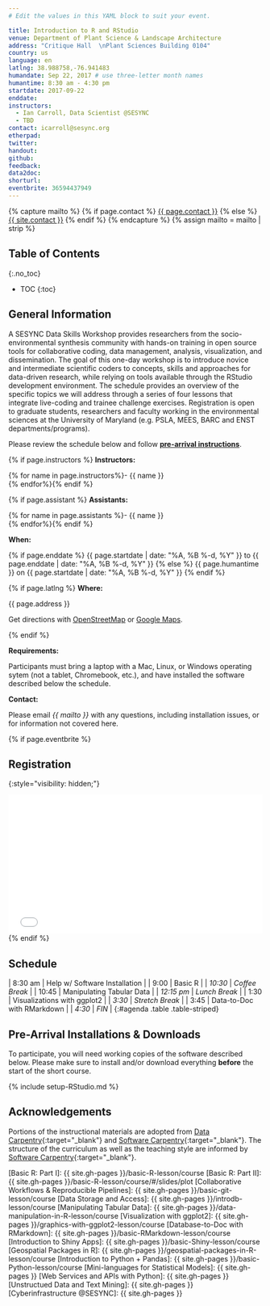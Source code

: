 ```yaml
---
# Edit the values in this YAML block to suit your event.

title: Introduction to R and RStudio
venue: Department of Plant Science & Landscape Architecture
address: "Critique Hall  \nPlant Sciences Building 0104"
country: us
language: en
latlng: 38.988758,-76.941483
humandate: Sep 22, 2017 # use three-letter month names
humantime: 8:30 am - 4:30 pm
startdate: 2017-09-22
enddate:
instructors:
  - Ian Carroll, Data Scientist @SESYNC
  - TBD
contact: icarroll@sesync.org
etherpad:
twitter: 
handout:
github:
feedback:
data2doc:
shorturl:
eventbrite: 36594437949
---
```


<!-- Capture additional variables to use below. -->

{% capture mailto %}
{% if page.contact %}
  <a href='mailto:{{page.contact}}'>{{ page.contact }}</a>
{% else %}
  <a href='mailto:{{site.contact}}'>{{ site.contact }}</a>
{% endif %}
{% endcapture %}
{% assign mailto = mailto | strip %}

## Table of Contents
{:.no_toc}

* TOC
{:toc}

## General Information

A SESYNC Data Skills Workshop provides researchers from the socio-environmental synthesis community with hands-on training in open source tools for collaborative coding, data management, analysis, visualization, and dissemination. The goal of this one-day workshop is to introduce novice and intermediate scientific coders to concepts, skills and approaches for data-driven research, while relying on tools available through the RStudio development environment. The schedule provides an overview of the specific topics we will address through a series of four lessons that integrate live-coding and trainee challenge exercises. Registration is open to graduate students, researchers and faculty working in the environmental sciences at the University of Maryland (e.g. PSLA, MEES, BARC and ENST departments/programs).

Please review the schedule below and follow [**pre-arrival instructions**](#pre-arrival-installations-downloads).

<!-- The next block displays instructors' names if they are available. -->

{% if page.instructors %}
**Instructors:**

{% for name in page.instructors%}- {{ name }}  
{% endfor%}{% endif %}

{% if page.assistant %}
**Assistants:**

{% for name in page.assistants %}- {{ name }}  
{% endfor%}{% endif %}

**When:**

{% if page.enddate %}
{{ page.startdate | date: "%A, %B %-d, %Y" }} to {{ page.enddate | date: "%A, %B %-d, %Y" }}
{% else %}
{{ page.humantime }} on {{ page.startdate | date: "%A, %B %-d, %Y" }}
{% endif %}

<!-- The next block displays the address and links to a map showing directions. -->

{% if page.latlng %}
**Where:**

{{ page.address }}

Get directions with
<a href="//www.openstreetmap.org/?mlat={{ page.latlng | replace:',','&mlon=' }}&zoom=16">OpenStreetMap</a> or
<a href="//maps.google.com/maps?q={{ page.latlng }}">Google Maps</a>.
  
{% endif %}

<!-- Modify the next block if there are any special requirements. -->

**Requirements:**

Participants must bring a laptop with a Mac, Linux, or Windows operating sytem (not a tablet, Chromebook, etc.), and have installed the software described below the schedule.

<!--
The following block automatically inserts a contact email address if one has been specified
for the page. If one hasn't, this block inserts the site.contact address in docs/_config.yml.
-->

**Contact:**

Please email *{{ mailto }}* with any questions, including installation issues, or for information not covered here.

<!--
An eventbrite value in the YAML front matter triggers the next block.
-->

{% if page.eventbrite %}
## Registration
{:style="visibility: hidden;"}

<iframe
  src="//eventbrite.com/tickets-external?eid={{ page.eventbrite }}&ref=etckt"
  frameborder="0" height="275" width="100%"
  vspace="0" hspace="0" marginheight="5" marginwidth="5"
  scrolling="auto" allowtransparency="true">
</iframe>
{% endif %}

<!-- Compose the schedule below. The instructor field is only visible with URL query string parameter "draft=TRUE" -->

## Schedule

| 8:30 am    | Help w/ Software Installation |
| 9:00       | Basic R                       |
| *10:30*    | *Coffee Break*                |
| 10:45      | Manipulating Tabular Data     |
| *12:15 pm* | *Lunch Break*                 |
| 1:30       | Visualizations with ggplot2   |
| *3:30*     | *Stretch Break*               |
| 3:45       | Data-to-Doc with RMarkdown    |
| *4:30*     | *FIN*                         |
{:#agenda .table .table-striped}

<!--
Use the next block to detail pre-arrival installation and download instructions.
Certain standard procedures may be included, e.g. docs/_includes/setup-RStudio.md.
-->

## Pre-Arrival Installations & Downloads

To participate, you will need working copies of the software described below.
Please make sure to install and/or download everything **before** the start of the short course.

{% include setup-RStudio.md %}

## Acknowledgements

Portions of the instructional materials are adopted from [Data Carpentry](http://www.datacarpentry.org){:target="_blank"} and [Software Carpentry](http://software-carpentry.org){:target="_blank"}.
The structure of the curriculum as well as the teaching style are informed by [Software Carpentry](http://software-carpentry.org){:target="_blank"}.

<!-- Only use space below for links. -->

[Basic R: Part I]: {{ site.gh-pages }}/basic-R-lesson/course
[Basic R: Part II]: {{ site.gh-pages }}/basic-R-lesson/course/#/slides/plot
[Collaborative Workflows & Reproducible Pipelines]: {{ site.gh-pages }}/basic-git-lesson/course
[Data Storage and Access]: {{ site.gh-pages }}/introdb-lesson/course
[Manipulating Tabular Data]: {{ site.gh-pages }}/data-manipulation-in-R-lesson/course
[Visualization with ggplot2]: {{ site.gh-pages }}/graphics-with-ggplot2-lesson/course
[Database-to-Doc with RMarkdown]: {{ site.gh-pages }}/basic-RMarkdown-lesson/course
[Introduction to Shiny Apps]: {{ site.gh-pages }}/basic-Shiny-lesson/course
[Geospatial Packages in R]: {{ site.gh-pages }}/geospatial-packages-in-R-lesson/course
[Introduction to Python + Pandas]: {{ site.gh-pages }}/basic-Python-lesson/course
[Mini-languages for Statistical Models]: {{ site.gh-pages }}
[Web Services and APIs with Python]: {{ site.gh-pages }}
[Unstructued Data and Text Mining]: {{ site.gh-pages }}
[Cyberinfrastructure @SESYNC]: {{ site.gh-pages }}
